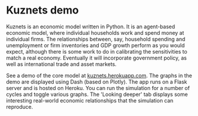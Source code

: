 # Kuznets demo
Kuznets is an economic model written in Python. It is an agent-based economic model, where individual households work and spend money at individual firms. The relationships between, say, household spending and unemployment or firm inventories and GDP growth perform as you would expect, although there is some work to do in calibrating the sensitivities to match a real economy. Eventually it will incorporate government policy, as well as international trade and asset markets.

See a demo of the core model at [kuznets.herokuapp.com](http://kuznets.herokuapp.com). The graphs in the demo are displayed using Dash (based on Plotly). The app runs on a Flask server and is hosted on Heroku. You can run the simulation for a number of cycles and toggle various graphs. The 'Looking deeper' tab displays some interesting real-world economic relationships that the simulation can reproduce.
